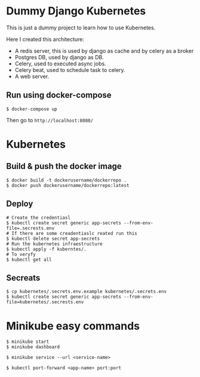 # Dummy Django Kubernetes

This is just a dummy project to learn how to use Kubernetes.

Here I created this architecture:

* A redis server, this is used by django as cache and by celery as a broker
* Postgres DB, used by django as DB.
* Celery, used to executed async jobs.
* Celery beat, used to schedule task to celery.
* A web server. 

## Run using docker-compose
```
$ docker-compose up
```
Then go to `http://localhost:8080/`

# Kubernetes

## Build & push the docker image
```
$ docker build -t dockerusername/dockerrepo .
$ docker push dockerusername/dockerrepo:latest
```

## Deploy
```
# Create the credentiasl
$ kubectl create secret generic app-secrets --from-env-file=.secrests.env
# If there are some creadentiaslc reated run this
$ kubectl delete secret app-secrets 
# Run the kubernetes infraestructure
$ kubectl apply -f kuberntes/.
# To veryfy
$ kubectl get all
```

## Secreats
```
$ cp kubernetes/.secrets.env.example kubernetes/.secrets.env
$ kubectl create secret generic app-secrets --from-env-file=kubernetes/.secrests.env
```

# Minikube easy commands
```
$ minikube start
$ minikube dashboard

$ minikube service --url <service-name>

$ kubectl port-forward <app-name> port:port

```